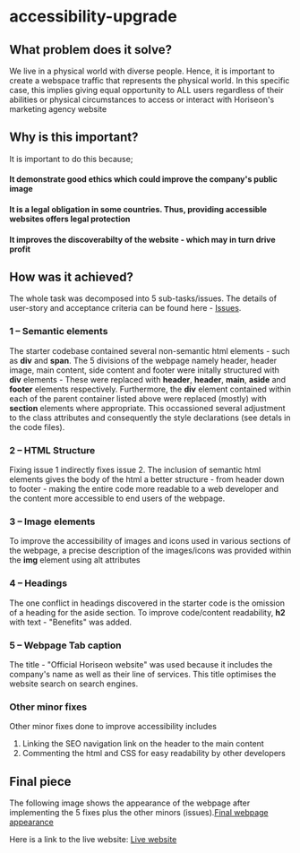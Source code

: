 # accessibility-upgrade


## What problem does it solve?
We live in a physical world with diverse people. Hence, it is important to create a webspace traffic that represents the physical world. In this specific case, this implies giving equal opportunity to ALL users regardless of their abilities or physical circumstances to access or interact with Horiseon's marketing agency website

## Why is this important?
It is important to do this because;
#### It demonstrate good ethics which could improve the company's public image 
#### It is a legal obligation in some countries. Thus, providing accessible websites offers legal protection
#### It improves the discoverabilty of the website - which may in turn drive profit

## How was it achieved?
The whole task was decomposed into 5 sub-tasks/issues. The details of user-story and acceptance criteria can be found here - [Issues](issues.md).

### 1 – Semantic elements
The starter codebase contained several non-semantic html elements - such as <strong>div</strong> and <strong>span</strong>. The 5 divisions of the webpage namely header, header image, main content, side content and footer were initally structured with <strong>div</strong> elements - These were replaced with <strong>header</strong>, <strong>header</strong>, <strong>main</strong>, <strong>aside</strong>  and <strong>footer</strong> elements respectively. Furthermore, the <strong>div</strong> element contained within each of the parent container listed above were replaced (mostly) with <strong>section</strong> elements where appropriate. This occassioned several adjustment to the class attributes and consequently the style declarations (see detals in the code files). 

### 2 – HTML Structure
Fixing issue 1 indirectly fixes issue 2. The inclusion of semantic html elements gives the body of the html a better structure - from header down to footer - making the entire code more readable to a web developer and the content more accessible to end users of the webpage.

### 3 – Image elements
To improve the accessibility of images and icons used in various sections of the webpage, a precise description of the images/icons was provided within the <strong>img</strong> element using alt attributes

### 4 – Headings
The one conflict in headings discovered in the starter code is the omission of a heading for the aside section. To improve code/content readability, <strong>h2</strong> with text - "Benefits" was added. 

### 5 – Webpage Tab caption
The title - "Official Horiseon website" was used because it includes the company's name as well as their line of services. This title optimises the website search on search engines. 

### Other minor fixes
Other minor fixes done to improve accessibility includes
1. Linking the SEO navigation link on the header to the main content
2. Commenting the html and CSS for easy readability by other developers

## Final piece
The following image shows the appearance of the webpage after implementing the 5 fixes plus the other minors (issues).[Final webpage appearance](./assets/images/final-webpage-appearance.png)

Here is a link to the live website: [Live website](https://eugieno.github.io/accessibility-upgrade/)